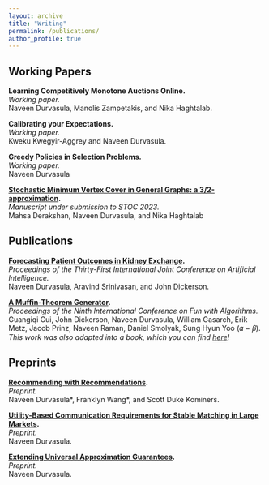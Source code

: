 ```yaml
---
layout: archive
title: "Writing"
permalink: /publications/
author_profile: true
---
```


## Working Papers

**Learning Competitively Monotone Auctions Online.**<br/>_Working paper._<br/> Naveen Durvasula, Manolis Zampetakis, and Nika Haghtalab.

**Calibrating your Expectations.**<br/>_Working paper._<br/> Kweku Kwegyir-Aggrey and Naveen Durvasula.

**Greedy Policies in Selection Problems.**<br/>_Working paper._ <br/> Naveen Durvasula

**[Stochastic Minimum Vertex Cover in General Graphs: a 3/2-approximation](https://people.eecs.berkeley.edu/~nika/pubs/stochasticVC.pdf).**<br/>_Manuscript under submission to STOC 2023._ <br/> Mahsa Derakshan, Naveen Durvasula, and Nika Haghtalab

## Publications

**[Forecasting Patient Outcomes in Kidney Exchange](https://www.cs.umd.edu/~srin/PDF/2022/2022-ijcai-kidney-exchange-longer.pdf).**<br/>_Proceedings of the Thirty-First International Joint Conference on Artificial Intelligence._ <br/> Naveen Durvasula, Aravind Srinivasan, and John Dickerson.

**[A Muffin-Theorem Generator](https://drops.dagstuhl.de/opus/volltexte/2018/8806/pdf/LIPIcs-FUN-2018-15.pdf).**<br/>_Proceedings of the Ninth International Conference on Fun with Algorithms._ <br/> Guangiqi Cui, John Dickerson, Naveen Durvasula, William Gasarch, Erik Metz, Jacob Prinz, Naveen Raman, Daniel
Smolyak, Sung Hyun Yoo (𝛼 − 𝛽). _This work was also adapted into a book, which you can find [here](https://www.worldscientific.com/worldscibooks/10.1142/11689#t=aboutBook)!_

## Preprints

**[Recommending with Recommendations](https://arxiv.org/abs/2112.00979).**<br/>_Preprint._ <br/> Naveen Durvasula\*, Franklyn Wang\*, and Scott Duke Kominers.

**[Utility-Based Communication Requirements for Stable Matching in Large Markets](http://arxiv.org/abs/2212.04024).**<br/>_Preprint._ <br/> Naveen Durvasula.

**[Extending Universal Approximation Guarantees](http://arxiv.org/abs/2212.07934).** <br/> _Preprint._ <br/> Naveen Durvasula.


